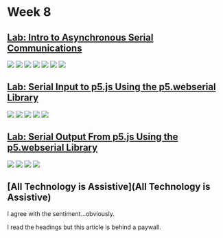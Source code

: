 # Week 8

## [Lab: Intro to Asynchronous Serial Communications](https://itp.nyu.edu/physcomp/lab-intro-to-serial-communications/)

![](https://enderversing.github.io/itp-blog/assets/img/week8/lab_1/1.gif)
![](https://enderversing.github.io/itp-blog/assets/img/week8/lab_1/2.gif)
![](https://enderversing.github.io/itp-blog/assets/img/week8/lab_1/3.gif)
![](https://enderversing.github.io/itp-blog/assets/img/week8/lab_1/4.jpeg)
![](https://enderversing.github.io/itp-blog/assets/img/week8/lab_1/5.gif)
![](https://enderversing.github.io/itp-blog/assets/img/week8/lab_1/6.gif)
![](https://enderversing.github.io/itp-blog/assets/img/week8/lab_1/7.gif)


## [Lab: Serial Input to p5.js Using the p5.webserial Library](https://itp.nyu.edu/physcomp/labs/labs-serial-communication/lab-webserial-input-to-p5-js/)

![](https://enderversing.github.io/itp-blog/assets/img/week8/lab_2/1.jpeg)
![](https://enderversing.github.io/itp-blog/assets/img/week8/lab_2/2.jpeg)
![](https://enderversing.github.io/itp-blog/assets/img/week8/lab_2/3.gif)
![](https://enderversing.github.io/itp-blog/assets/img/week8/lab_2/4.gif)
![](https://enderversing.github.io/itp-blog/assets/img/week8/lab_2/5.gif)


## [Lab: Serial Output From p5.js Using the p5.webserial Library](https://itp.nyu.edu/physcomp/labs/labs-serial-communication/lab-webserial-output-from-p5-js/)

![](https://enderversing.github.io/itp-blog/assets/img/week8/lab_3/1.gif)
![](https://enderversing.github.io/itp-blog/assets/img/week8/lab_3/2.gif)
![](https://enderversing.github.io/itp-blog/assets/img/week8/lab_3/3.gif)
![](https://enderversing.github.io/itp-blog/assets/img/week8/lab_3/4.gif)

## [All Technology is Assistive](All Technology is Assistive)

I agree with the sentiment...obviously.

I read the headings but this article is behind a paywall.
